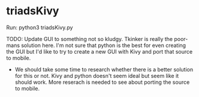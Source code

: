 # triadsKivy

Run:
python3 triadsKivy.py

TODO:
Update GUI to something not so kludgy. Tkinker is really the poor-mans solution here.
I'm not sure that python is the best for even creating the GUI but I'd like to 
try to create a new GUI with Kivy and port that source to mobile.

- We should take some time to research whether there is a better solution for this 
 or not. Kivy and python doesn't seem ideal but seem like it should work. More reserach is
 needed to see about porting the source to mobile.



